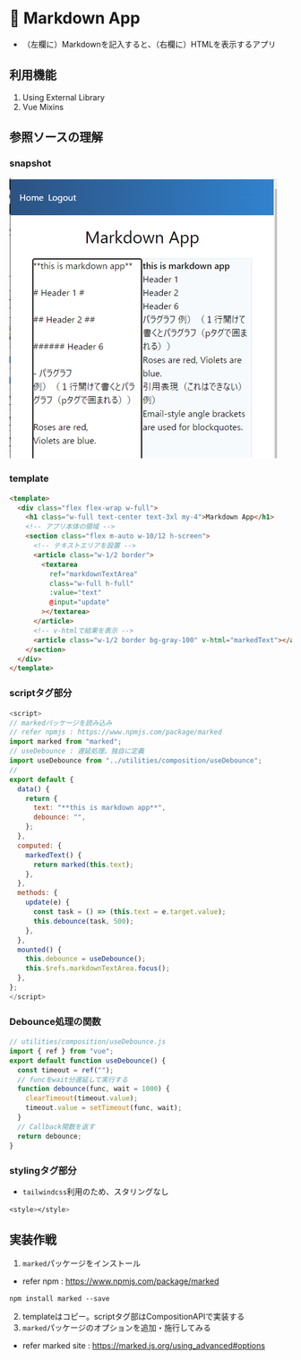 <!-- 13_Markdown.md -->
# 🔷 Markdown App
- （左欄に）Markdownを記入すると、（右欄に）HTMLを表示するアプリ

## 利用機能
1. Using External Library
2. Vue Mixins

## 参照ソースの理解

### snapshot

![snapshot](images/13_Markdown.png)

### template
```HTML
<template>
  <div class="flex flex-wrap w-full">
    <h1 class="w-full text-center text-3xl my-4">Markdown App</h1>
    <!-- アプリ本体の領域 -->
    <section class="flex m-auto w-10/12 h-screen">
      <!-- テキストエリアを設置 -->
      <article class="w-1/2 border">
        <textarea
          ref="markdownTextArea"
          class="w-full h-full"
          :value="text"
          @input="update"
        ></textarea>
      </article>
      <!-- v-htmlで結果を表示 -->
      <article class="w-1/2 border bg-gray-100" v-html="markedText"></article>
    </section>
  </div>
</template>
```

### scriptタグ部分
```js
<script>
// markedパッケージを読み込み
// refer npmjs : https://www.npmjs.com/package/marked
import marked from "marked";
// useDebounce : 遅延処理。独自に定義
import useDebounce from "../utilities/composition/useDebounce";
// 
export default {
  data() {
    return {
      text: "**this is markdown app**",
      debounce: "",
    };
  },
  computed: {
    markedText() {
      return marked(this.text);
    },
  },
  methods: {
    update(e) {
      const task = () => (this.text = e.target.value);
      this.debounce(task, 500);
    },
  },
  mounted() {
    this.debounce = useDebounce();
    this.$refs.markdownTextArea.focus();
  },
};
</script>
```

### Debounce処理の関数
```js
// utilities/composition/useDebounce.js
import { ref } from "vue";
export default function useDebounce() {
  const timeout = ref("");
  // funcをwait分遅延して実行する
  function debounce(func, wait = 1000) {
    clearTimeout(timeout.value);
    timeout.value = setTimeout(func, wait);
  }
  // Callback関数を返す
  return debounce;
}
```

### stylingタグ部分
- `tailwindcss`利用のため、スタリングなし
```css
<style></style>
```

## 実装作戦
1. `marked`パッケージをインストール
  - refer npm : https://www.npmjs.com/package/marked
```
npm install marked --save
```
2. templateはコピー。scriptタグ部はCompositionAPIで実装する
3. `marked`パッケージのオプションを追加・施行してみる
  - refer marked site : https://marked.js.org/using_advanced#options
  



